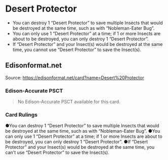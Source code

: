 # Desert Protector

*   You can destroy 1 “Desert Protector” to save multiple Insects that would be destroyed at the same time, such as with “Nobleman-Eater Bug”.
*   You can only use 1 “Desert Protector” at a time; if 1 or more Insects are about to be destroyed, you can only destroy 1 “Desert Protector”.
*   If “Desert Protector” and your Insect(s) would be destroyed at the same time, you cannot use “Desert Protector” to save the Insect(s).

## Edisonformat.net

Source: https://edisonformat.net/card?name=Desert%20Protector

### Edison-Accurate PSCT

> No Edison-Accurate PSCT available for this card.

### Card Rulings

●You can destroy 1 “Desert Protector” to save multiple Insects that would be destroyed at the same time, such as with “Nobleman-Eater Bug”.
●You can only use 1 “Desert Protector” at a time; if 1 or more Insects are about to be destroyed, you can only destroy 1 “Desert Protector”.
●If “Desert Protector” and your Insect(s) would be destroyed at the same time, you can't use “Desert Protector” to save the Insect(s). 
            